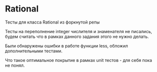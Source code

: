 # Rational
Тесты для класса Rational из форкнутой репы

Тесты на переполнение integer числителя и знаменателя не писались, будем считать что в рамках данного задания этого не нужно делать.

Были обнаружены ошибки в работе функции less, обложил дополнительными тестами.

Что такое оптимальное покрытие в рамках unit тестов - для себя пока не понял.
